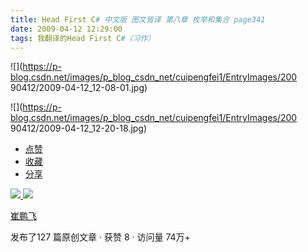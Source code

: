 ```yaml
---
title: Head First C# 中文版 图文皆译 第八章 枚举和集合 page341
date: 2009-04-12 12:29:00
tags: 我翻译的Head First C#（习作）
---
```

![](https://p-blog.csdn.net/images/p_blog_csdn_net/cuipengfei1/EntryImages/200
90412/2009-04-12_12-08-01.jpg)

![](https://p-blog.csdn.net/images/p_blog_csdn_net/cuipengfei1/EntryImages/200
90412/2009-04-12_12-20-18.jpg)

  * [ 点赞  ](javascript:;)
  * [ 收藏  ](javascript:;)
  * [ 分享 ](javascript:;)

[ ![](https://profile.csdnimg.cn/5/2/5/3_cuipengfei1)
![](https://g.csdnimg.cn/static/user-reg-year/1x/11.png)
](https://blog.csdn.net/cuipengfei1)

[ 崔鹏飞 ](https://blog.csdn.net/cuipengfei1)

发布了127 篇原创文章  ·  获赞 8  ·  访问量 74万+

